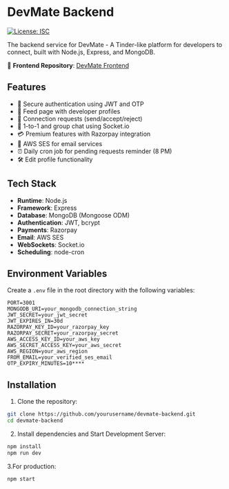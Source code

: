 # DevMate Backend

[![License: ISC](https://img.shields.io/badge/License-ISC-blue.svg)](https://opensource.org/licenses/ISC)

The backend service for DevMate - A Tinder-like platform for developers to connect, built with Node.js, Express, and MongoDB.

🔗 **Frontend Repository**: [DevMate Frontend](https://github.com/yourusername/devmate-frontend)

## Features

- 🔐 Secure authentication using JWT and OTP
- 📄 Feed page with developer profiles
- 🤝 Connection requests (send/accept/reject)
- 💬 1-to-1 and group chat using Socket.io
- 💳 Premium features with Razorpay integration
- 📧 AWS SES for email services
- ⏰ Daily cron job for pending requests reminder (8 PM)
- 🛠 Edit profile functionality

## Tech Stack

- **Runtime**: Node.js
- **Framework**: Express
- **Database**: MongoDB (Mongoose ODM)
- **Authentication**: JWT, bcrypt
- **Payments**: Razorpay
- **Email**: AWS SES
- **WebSockets**: Socket.io
- **Scheduling**: node-cron

## Environment Variables

Create a `.env` file in the root directory with the following variables:

```env
PORT=3001
MONGODB_URI=your_mongodb_connection_string
JWT_SECRET=your_jwt_secret
JWT_EXPIRES_IN=30d
RAZORPAY_KEY_ID=your_razorpay_key
RAZORPAY_SECRET=your_razorpay_secret
AWS_ACCESS_KEY_ID=your_aws_key
AWS_SECRET_ACCESS_KEY=your_aws_secret
AWS_REGION=your_aws_region
FROM_EMAIL=your_verified_ses_email
OTP_EXPIRY_MINUTES=10****
```

## Installation

1. Clone the repository:
```bash
git clone https://github.com/yourusername/devmate-backend.git
cd devmate-backend
```
2. Install dependencies and Start Development Server:
```bash
npm install
npm run dev
```
3.For production:
```bash
npm start
```
